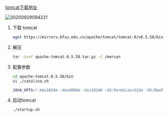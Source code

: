 [tomcat下载地址](https://tomcat.apache.org/download-80.cgi)

![20200929094221](https://mervyn-markdown-images.oss-cn-beijing.aliyuncs.com/202311071635550.jpg)

1. 下载 tomcat

   ```bash
   wget https://mirrors.bfsu.edu.cn/apache/tomcat/tomcat-8/v8.5.58/bin/apache-tomcat-8.5.58.tar.gz
   ```

2. 解压

   ```bash
   tar -zxvf apache-tomcat-8.5.58.tar.gz -C /mervyn
   ```

3. 配置参数

   ```bash
   cd apache-tomcat-8.5.58/bin
   vi ./catalina.sh
   ```

   ```bash
   JAVA_OPTS="-Xms1024m -Xmx4096m -Xss1024K -XX:PermSize=512m -XX:MaxPermSize=2048m -Djava.awt.headless=true"
   ```

4. 启动tomcat

   ```bash
   ./startup.sh
   ```
